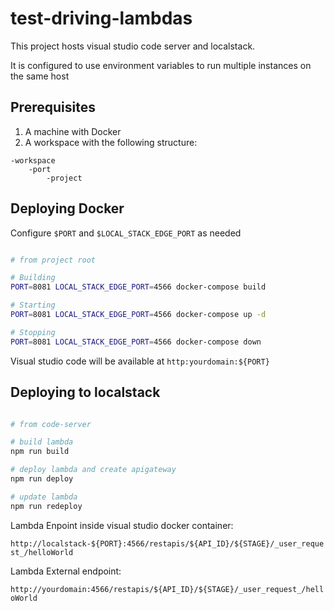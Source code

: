 # test-driving-lambdas

This project hosts visual studio code server and localstack.

It is configured to use environment variables to run multiple instances on the same host

## Prerequisites

1. A machine with Docker
2. A workspace with the following structure:

``` text
-workspace
    -port
        -project
```

## Deploying Docker

Configure `$PORT` and `$LOCAL_STACK_EDGE_PORT` as needed

``` bash

# from project root

# Building
PORT=8081 LOCAL_STACK_EDGE_PORT=4566 docker-compose build

# Starting
PORT=8081 LOCAL_STACK_EDGE_PORT=4566 docker-compose up -d

# Stopping
PORT=8081 LOCAL_STACK_EDGE_PORT=4566 docker-compose down

```

Visual studio code will be available at `http:yourdomain:${PORT}`

## Deploying to localstack

``` bash

# from code-server

# build lambda
npm run build

# deploy lambda and create apigateway
npm run deploy

# update lambda 
npm run redeploy

```

Lambda Enpoint inside visual studio docker container:

`http://localstack-${PORT}:4566/restapis/${API_ID}/${STAGE}/_user_request_/helloWorld`

Lambda External endpoint:

`http://yourdomain:4566/restapis/${API_ID}/${STAGE}/_user_request_/helloWorld`
